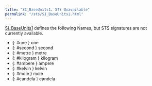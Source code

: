 ```yaml
---
title: "SI_BaseUnits1: STS Unavailable"
permalink: "/sts/SI_BaseUnits1.html"
---
```






[SI_BaseUnits1](/cd/SI_BaseUnits1)
defines the following Names, but STS signatures are not currently available.


 *  {: #one } one
 *  {: #second } second
 *  {: #metre } metre
 *  {: #kilogram } kilogram
 *  {: #ampere } ampere
 *  {: #kelvin } kelvin
 *  {: #mole } mole
 *  {: #candela } candela